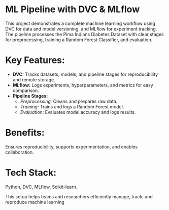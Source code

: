 # ML Pipeline with DVC & MLflow

This project demonstrates a complete machine learning workflow using DVC for data and model versioning, and MLflow for experiment tracking. The pipeline processes the Pima Indians Diabetes Dataset with clear stages for preprocessing, training a Random Forest Classifier, and evaluation.

# **Key Features:**
- **DVC:** Tracks datasets, models, and pipeline stages for reproducibility and remote storage.
- **MLflow:** Logs experiments, hyperparameters, and metrics for easy comparison.
- **Pipeline Stages:**
  - *Preprocessing:* Cleans and prepares raw data.
  - *Training:* Trains and logs a Random Forest model.
  - *Evaluation:* Evaluates model accuracy and logs results.

# **Benefits:**  
Ensures reproducibility, supports experimentation, and enables collaboration.

# **Tech Stack:** 
Python, DVC, MLflow, Scikit-learn.

This setup helps teams and researchers efficiently manage, track, and reproduce machine learning